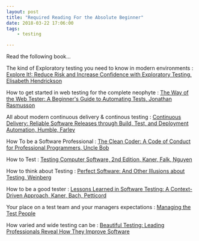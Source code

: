 ```yaml
---
layout: post
title: "Required Reading For the Absolute Beginner"
date: 2018-03-22 17:06:00
tags: 
    - testing

---
```


Read the following book...

   

 The kind of Exploratory testing you need to know in modern environments :
	 [Explore It!: Reduce Risk and Increase Confidence with Exploratory Testing, Elisabeth Hendrickson](http://www.amazon.com/Explore-It-Increase-Confidence-Exploratory/dp/1937785025/ref=sr_1_1)

How to get started in web testing for the complete neophyte :
	[The Way of the Web Tester: A Beginner's Guide to Automating Tests, Jonathan Rasmusson](https://pragprog.com/book/jrtest/the-way-of-the-web-tester)

All about modern continuous delivery & continous testing :
	 [Continuous Delivery: Reliable Software Releases through Build, Test, and Deployment Automation, Humble, Farley](https://www.amazon.com/Continuous-Delivery-Deployment-Automation-Addison-Wesley/dp/0321601912)

 How To be a Software Professional :
	 [The Clean Coder: A Code of Conduct for Professional Programmers, Uncle Bob](https://www.amazon.com/Clean-Coder-Conduct-Professional-Programmers/dp/0137081073/ref=sr_1_1)	

How to Test :
	[Testing Computer Software, 2nd Edition, Kaner, Falk, Nguyen](http://www.amazon.com/Testing-Computer-Software-2nd-Edition/dp/0471358460/ref=sr_1_1)

 How to think about Testing :
	 [Perfect Software: And Other Illusions about Testing, Weinberg](http://www.amazon.com/Perfect-Software-Other-Illusions-Testing/dp/0932633692/ref=sr_1_7)

 How to be a good tester :
	 [Lessons Learned in Software Testing: A Context-Driven Approach, Kaner, Bach, Petticord](http://www.amazon.com/Lessons-Learned-Software-Testing-Context-Driven/dp/0471081124/ref=sr_1_1)

Your place on a test team and your managers expectations :
	[Managing the Test People](http://www.amazon.com/Managing-Test-People-Practical-Management-ebook/dp/B00VB467BU/ref=sr_1_1)

 How varied and wide testing can be :
	[Beautiful Testing: Leading Professionals Reveal How They Improve Software](http://www.amazon.com/Beautiful-Testing-Professionals-Software-Practice/dp/0596159811/ref=sr_1_1)





